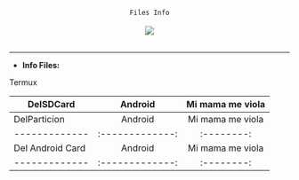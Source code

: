 <center>
  <p align="center" align-items="center">
     <code>Files Info</code><br>
    <br>
    <img align="center" src="https://media.discordapp.net/attachments/853057586881757214/853057663055560754/tokyoghoul.gif"/><br><br>
  </p>
</center>

---

- **Info Files:**

<p>Termux</p>

| DelSDCard | Android | Mi mama me viola |
| ------------- |:-------------:| :--------:|
| DelParticion | Android | Mi mama me viola |
| ------------- |:-------------:| :--------:|
| Del Android Card | Android | Mi mama me viola |
| ------------- |:-------------:| :--------:|
